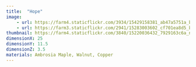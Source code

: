 ```yaml
---
title:  "Hope"
image:
    - url: https://farm4.staticflickr.com/3934/15429158381_ab47a5751a_b.jpg
    - url: https://farm3.staticflickr.com/2941/15283003602_cf701ea8d5_b.jpg
thumbnail: https://farm4.staticflickr.com/3840/15220036432_7929163c6a_n.jpg
dimensionX: 25
dimensionY: 11.5
dimensionZ: 3.5
materials: Ambrosia Maple, Walnut, Copper
---
```

